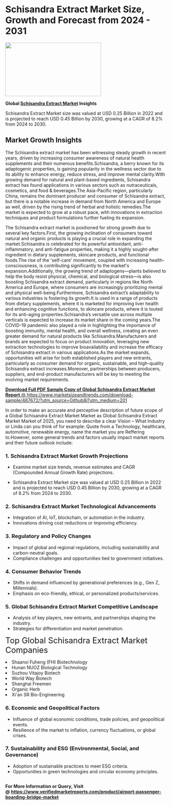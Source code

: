 <H1>Schisandra Extract Market Size, Growth and Forecast from 2024 - 2031</H1><img class="aligncenter size-medium wp-image-584254" src="https://thirdeyenews.in/wp-content/uploads/2024/09/Global-Market-Research-300x168.jpeg" alt="" width="300" height="168" /><p><strong>Global&nbsp;<a href="https://www.marketsizeandtrends.com/download-sample/487672/?utm_source=Github8j?utm_medium=201">Schisandra Extract Market</a> Insights</strong></p><p>Schisandra Extract Market size was valued at USD 0.25 Billion in 2022 and is projected to reach USD 0.45 Billion by 2030, growing at a CAGR of 8.2% from 2024 to 2030.</p><p><h2>Market Growth Insights</h2> <p>The Schisandra extract market has been witnessing steady growth in recent years, driven by increasing consumer awareness of natural health supplements and their numerous benefits.Schisandra, a berry known for its adaptogenic properties, is gaining popularity in the wellness sector due to its ability to enhance energy, reduce stress, and improve mental clarity.With growing demand for natural and plant-based ingredients, Schisandra extract has found applications in various sectors such as nutraceuticals, cosmetics, and food & beverages.The Asia-Pacific region, particularly China, remains the dominant producer and consumer of Schisandra extract, but there is a notable increase in demand from North America and Europe as well, driven by the rising trend of herbal and holistic remedies.The market is expected to grow at a robust pace, with innovations in extraction techniques and product formulations further fueling its expansion.</p> <p><a href="download-sample-link" target="_blank"></a></p> <p>The Schisandra extract market is positioned for strong growth due to several key factors.First, the growing inclination of consumers toward natural and organic products is playing a crucial role in expanding the market.Schisandra is celebrated for its powerful antioxidant, anti-inflammatory, and anti-fatigue properties, making it a highly sought-after ingredient in dietary supplements, skincare products, and functional foods.The rise of the 'self-care' movement, coupled with increasing health-consciousness, is contributing significantly to the market's expansion.Additionally, the growing trend of adaptogens—plants believed to help the body resist physical, chemical, and biological stress—is also boosting Schisandra extract demand, particularly in regions like North America and Europe, where consumers are increasingly prioritizing mental and physical well-being.Furthermore, Schisandra extract’s adaptability to various industries is fostering its growth.It is used in a range of products from dietary supplements, where it is marketed for improving liver health and enhancing cognitive functions, to skincare products, where it is touted for its anti-aging properties.Schisandra’s versatile use across multiple verticals is expected to increase its market share in the coming years.The COVID-19 pandemic also played a role in highlighting the importance of boosting immunity, mental health, and overall wellness, creating an even greater demand for natural products like Schisandra.Manufacturers and brands are expected to focus on product innovation, leveraging new extraction technologies to improve bioavailability and increase the efficacy of Schisandra extract in various applications.As the market expands, opportunities will arise for both established players and new entrants, particularly as consumer demand for organic, sustainable, and high-quality Schisandra extract increases.Moreover, partnerships between producers, suppliers, and end-product manufacturers will be key to meeting the evolving market requirements.<p><a href="get-more-link" target="_blank"></p><p><span class=""><strong>Download Full PDF Sample Copy of Global Schisandra Extract Market Report</strong> @ <a href="https://www.marketsizeandtrends.com/download-sample/487672/?utm_source=Github8j?utm_medium=201" target="_blank">https://www.marketsizeandtrends.com/download-sample/487672/?utm_source=Github8j?utm_medium=201</a></span></p><p>In order to make an accurate and perceptive description of future scope of a Global&nbsp;Schisandra Extract Market Market as Global&nbsp;Schisandra Extract Market Market of 2025, you need to describe a clear Vision &ndash; What Industry or Linda can you think of for example: Quote from a Technology, healthcare, automotive, renewable energy, name the market you are Reffering to.However, some general trends and factors usually impact market reports and their future outlook include:</p><h3>1.&nbsp;<strong>Schisandra Extract Market Growth Projections</strong></h3><ul><li>Examine market size trends, revenue estimates and CAGR (Compounded Annual Growth Rate) projections.</li><li><p>Schisandra Extract Market size was valued at USD 0.25 Billion in 2022 and is projected to reach USD 0.45 Billion by 2030, growing at a CAGR of 8.2% from 2024 to 2030.</p></li></ul><h3>2.&nbsp;<strong>Schisandra Extract Market Technological Advancements</strong></h3><ul><li>Integration of AI, IoT, blockchain, or automation in the industry.</li><li>Innovations driving cost reductions or improving efficiency.</li></ul><h3>3.&nbsp;<strong>Regulatory and Policy Changes</strong></h3><ul><li>Impact of global and regional regulations, including sustainability and carbon-neutral goals.</li><li>Compliance challenges and opportunities tied to government initiatives.</li></ul><h3>4.&nbsp;<strong>Consumer Behavior Trends</strong></h3><ul><li>Shifts in demand influenced by generational preferences (e.g., Gen Z, Millennials).</li><li>Emphasis on eco-friendly, ethical, or personalized products/services.</li></ul><h3>5.&nbsp;<strong>Global Schisandra Extract Market Competitive Landscape</strong></h3><ul><li>Analysis of key players, new entrants, and partnerships shaping the industry.</li><li>Strategies for differentiation and market penetration.</li></ul><p data-pm-slice="1 1 []"><span style="color: inherit; font-family: inherit; font-size: 25px;">Top Global Schisandra Extract Market Companies</span></p><div class="" data-test-id=""><p><li>Shaanxi Fuheng (FH) Biotechnology</li><li> Hunan NUOZ Biological Technology</li><li> Suzhou Vitajoy Biotech</li><li> World Way Biotech</li><li> Shanghai Freemen</li><li> Organic Herb</li><li> Xi'an SR Bio-Engineering</li></p></div><h3>6.&nbsp;<strong>Economic and Geopolitical Factors</strong></h3><ul><li>Influence of global economic conditions, trade policies, and geopolitical events.</li><li>Resilience of the market to inflation, currency fluctuations, or global crises.</li></ul><h3>7.&nbsp;<strong>Sustainability and ESG (Environmental, Social, and Governance)</strong></h3><ul><li>Adoption of sustainable practices to meet ESG criteria.</li><li>Opportunities in green technologies and circular economy principles.</li></ul><h2><strong style="font-size: 14px;">For More Information or Query, Visit @&nbsp;</strong><a style="background-color: #ffffff; font-size: 14px;" href="https://www.marketsizeandtrends.com/report/schisandra-extract-market/" target="_blank">https://www.verifiedmarketreports.com/product/airport-passenger-boarding-bridge-market</a></h2>